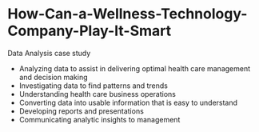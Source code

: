 # How-Can-a-Wellness-Technology-Company-Play-It-Smart
Data Analysis case study

* Analyzing data to assist in delivering optimal health care management and decision making
* Investigating data to find patterns and trends
* Understanding health care business operations
* Converting data into usable information that is easy to understand
* Developing reports and presentations
* Communicating analytic insights to management
